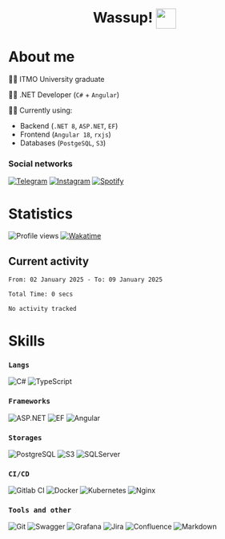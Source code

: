 <h1 align="center">Wassup! <img src="https://i.giphy.com/media/5QSqXWQWCoeGch9RX6/giphy.webp" height="40px" align="center"></img></h1>

# About me

👨‍🎓 ITMO University graduate

👨‍💻 .NET Developer (`C#` + `Angular`)

👨‍🏫 Currently using:
   - Backend (`.NET 8`, `ASP.NET`, `EF`)
   - Frontend (`Angular 18`, `rxjs`)
   - Databases (`PostgeSQL`, `S3`)

### Social networks

[![Telegram](https://img.shields.io/badge/Telegram-2CA5E0?style=for-the-badge&logo=telegram&logoColor=white "Write to me!")](https://t.me/lipa44)
[![Instagram](https://img.shields.io/badge/instagram-%23E4405F.svg?style=for-the-badge&logo=Instagram&logoColor=white "Follow to me!")](https://www.instagram.com/dirty_lipa/)
[![Spotify](https://img.shields.io/badge/Spotify-1ED760?style=for-the-badge&logo=spotify&logoColor=white "Chill with me!")](https://open.spotify.com/user/213fpft2wghl5ywvgb8lpz0xp?si=a635583a007043bd)

# Statistics

![Profile views](https://komarev.com/ghpvc/?username=lipa44&color=blue&style=flat)
[![Wakatime](https://wakatime.com/badge/user/2ab39d17-44a5-4823-8a27-97945eee1ce4.svg)](https://wakatime.com/@2ab39d17-44a5-4823-8a27-97945eee1ce4)

## Current activity

<!--START_SECTION:waka-->

```txt
From: 02 January 2025 - To: 09 January 2025

Total Time: 0 secs

No activity tracked
```

<!--END_SECTION:waka-->

# Skills

### `Langs`

![C#](https://img.shields.io/badge/c%23-%23239120.svg?style=for-the-badge&logo=c-sharp&logoColor=white "❤️")
![TypeScript](https://img.shields.io/badge/typescript-%23007ACC.svg?style=for-the-badge&logo=typescript&logoColor=white)

### `Frameworks`

![ASP.NET](https://img.shields.io/badge/ASP.NET%20Core-blueviolet?style=for-the-badge&logo=dotnet)
![EF](https://img.shields.io/badge/EF%20Core-informational?style=for-the-badge&logo=dotnet)
![Angular](https://img.shields.io/badge/angular-%23DD0031.svg?style=for-the-badge&logo=angular&logoColor=white)

### `Storages`

![PostgreSQL](https://img.shields.io/badge/postgres-%23316192.svg?style=for-the-badge&logo=postgresql&logoColor=white)
![S3](https://img.shields.io/badge/AWS_S3-569A31?logo=amazons3&logoColor=fff&style=for-the-badge)
![SQLServer](https://img.shields.io/badge/Microsoft%20SQL%20Sever-CC2927?style=for-the-badge&logo=microsoft%20sql%20server&logoColor=white)

### `CI/CD`

![Gitlab CI](https://img.shields.io/badge/gitlab%20CI-%23181717.svg?style=for-the-badge&logo=gitlab&logoColor=white)
![Docker](https://img.shields.io/badge/docker-%230db7ed.svg?style=for-the-badge&logo=docker&logoColor=white)
![Kubernetes](https://img.shields.io/badge/kubernetes-%23326ce5.svg?style=for-the-badge&logo=kubernetes&logoColor=white)
![Nginx](https://img.shields.io/badge/nginx-%23009639.svg?style=for-the-badge&logo=nginx&logoColor=white)

### `Tools and other`

![Git](https://img.shields.io/badge/git-%23F05033.svg?style=for-the-badge&logo=git&logoColor=white)
![Swagger](https://img.shields.io/badge/-Swagger-%23Clojure?style=for-the-badge&logo=swagger&logoColor=white)
![Grafana](https://img.shields.io/badge/grafana-%23F46800.svg?style=for-the-badge&logo=grafana&logoColor=white)
![Jira](https://img.shields.io/badge/jira-%230A0FFF.svg?style=for-the-badge&logo=jira&logoColor=white)
![Confluence](https://img.shields.io/badge/confluence-%23172BF4.svg?style=for-the-badge&logo=confluence&logoColor=white)
![Markdown](https://img.shields.io/badge/markdown-%23000000.svg?style=for-the-badge&logo=markdown&logoColor=white)
